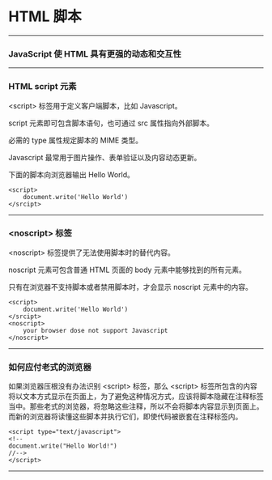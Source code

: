 # HTML 脚本

---

### JavaScript 使 HTML 具有更强的动态和交互性

---

### HTML script 元素

&lt;script&gt; 标签用于定义客户端脚本，比如 Javascript。

script 元素即可包含脚本语句，也可通过 src 属性指向外部脚本。

必需的 type 属性规定脚本的 MIME 类型。

Javascript 最常用于图片操作、表单验证以及内容动态更新。

下面的脚本向浏览器输出 Hello World。

```
<script>
    document.write('Hello World')
</srcipt>
```

---

### &lt;noscript&gt; 标签

&lt;noscript&gt; 标签提供了无法使用脚本时的替代内容。

noscript 元素可包含普通 HTML 页面的 body 元素中能够找到的所有元素。

只有在浏览器不支持脚本或者禁用脚本时，才会显示 noscript 元素中的内容。

```
<script>
    document.write('Hello World')
</srcipt>
<noscript>
    your browser dose not support Javascript
</noscript>
```

---

### 如何应付老式的浏览器

如果浏览器压根没有办法识别 &lt;script&gt; 标签，那么 &lt;script&gt; 标签所包含的内容将以文本方式显示在页面上，为了避免这种情况方式，应该将脚本隐藏在注释标签当中。那些老式的浏览器，将忽略这些注释，所以不会将脚本内容显示到页面上。而新的浏览器将读懂这些脚本并执行它们，即使代码被嵌套在注释标签内。

```
<script type="text/javascript">
<!--
document.write("Hello World!")
//-->
</script>
```

---

